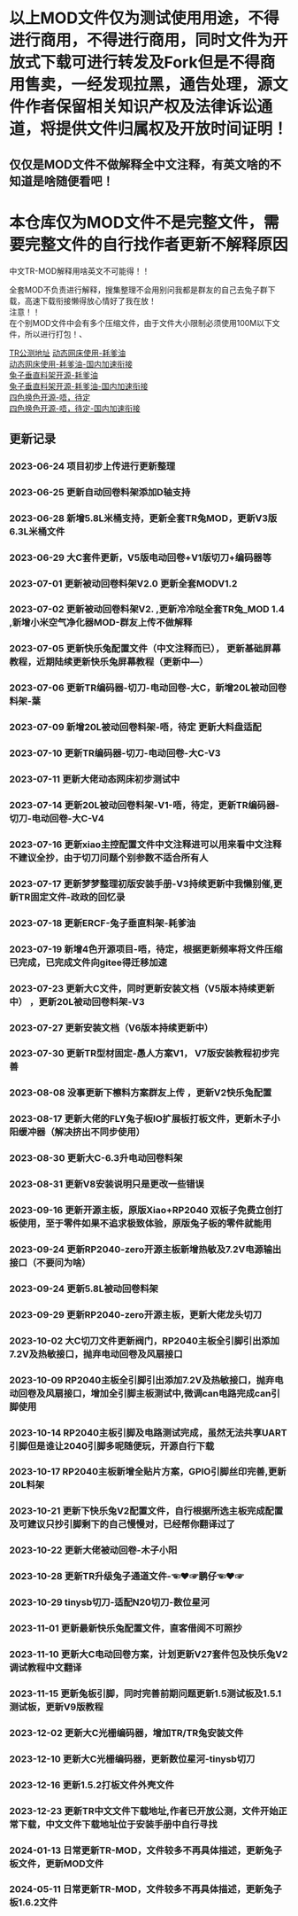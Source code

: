 <!--
 * @Author: Mjf
 * @Date: 2023-06-24 20:04:52
 * @LastEditTime: 2023-12-23 23:04:13
 * @LastEditors: Win_VScode
 * @Description: 
 * @FilePath: \undefinedf:\download\TradRack_Beta-main\STLs\TradRack_Beta-main-mod\TradRack_Beta-main-mod\readme.md
 * 版权声明暂无
-->
# 以上MOD文件仅为测试使用用途，不得进行商用，不得进行商用，同时文件为开放式下载可进行转发及Fork但是不得商用售卖，一经发现拉黑，通告处理，源文件作者保留相关知识产权及法律诉讼通道，将提供文件归属权及开放时间证明！
## 仅仅是MOD文件不做解释全中文注释，有英文啥的不知道是啥随便看吧！  

# 本仓库仅为MOD文件不是完整文件，需要完整文件的自行找作者更新不解释原因  

中文TR-MOD解释用啥英文不可能得！！  

全套MOD不负责进行解释，搜集整理不会用别问我都是群友的自己去兔子群下载，高速下载衔接懒得放心情好了我在放！  
注意！！  
    在个别MOD文件中会有多个压缩文件，由于文件大小限制必须使用100M以下文件，所以进行打包！、

[TR公测地址](https://github.com/Annex-Engineering/TradRack)
[动态网床使用-耗爹油](https://github.com/eamars/klipper_adaptive_bed_mesh)  
[动态网床使用-耗爹油-国内加速衔接](https://gitee.com/mjf521/klipper_adaptive_bed_mesh.git)  
[兔子垂直料架开源-耗爹油](https://github.com/eamars/VoronPrinterMods/tree/main/ercf_vertical_extrusion_stand)  
[兔子垂直料架开源-耗爹油-国内加速衔接](https://gitee.com/mjf521/VoronPrinterMods.git)  
[四色换色开源-唔，待定](https://github.com/feiwtyro/FEIW-multi_color)  
[四色换色开源-唔，待定-国内加速衔接](https://gitee.com/mjf521/FEIW-multi_color)  


## 更新记录

###   2023-06-24 项目初步上传进行更新整理  
###   2023-06-25 更新自动回卷料架添加D轴支持  
###   2023-06-28 新增5.8L米桶支持，更新全套TR兔MOD，更新V3版6.3L米桶文件  

###   2023-06-29 大C套件更新，V5版电动回卷+V1版切刀+编码器等 

###   2023-07-01 更新被动回卷料架V2.0 更新全套MODV1.2  
###   2023-07-02 更新被动回卷料架V2. ,更新冷冷哒全套TR兔_MOD 1.4 ,新增小米空气净化器MOD-群友上传不做解释
###   2023-07-05 更新快乐兔配置文件（中文注释而已）， 更新基础屏幕教程，近期陆续更新快乐兔屏幕教程（更新中—）
###   2023-07-06 更新TR编码器-切刀-电动回卷-大C，新增20L被动回卷料架-葉
###   2023-07-09 新增20L被动回卷料架-唔，待定  更新大料盘适配
###   2023-07-10 更新TR编码器-切刀-电动回卷-大C-V3
###   2023-07-11 更新大佬动态网床初步测试中  
###   2023-07-14 更新20L被动回卷料架-V1-唔，待定，更新TR编码器-切刀-电动回卷-大C-V4  
###   2023-07-16 更新xiao主控配置文件中文注释进可以用来看中文注释不建议全抄，由于切刀问题个别参数不适合所有人  
###   2023-07-17 更新梦梦整理初版安装手册-V3持续更新中我懒别催,更新TR固定文件-政政的回忆录  
###   2023-07-18 更新ERCF-兔子垂直料架-耗爹油  
###   2023-07-19 新增4色开源项目-唔，待定，根据更新频率将文件压缩已完成，已完成文件向gitee得迁移加速    
###   2023-07-23 更新大C文件，同时更新安装文档（V5版本持续更新中） ，更新20L被动回卷料架-V3  
###   2023-07-27 更新安装文档（V6版本持续更新中）  
###   2023-07-30 更新TR型材固定-愚人方案V1， V7版安装教程初步完善    
###   2023-08-08 没事更新下檫料方案群友上传  ，更新V2快乐兔配置  
###   2023-08-17 更新大佬的FLY兔子板IO扩展板打板文件，更新木子小阳缓冲器（解决挤出不同步使用）  
###   2023-08-30 更新大C-6.3升电动回卷料架    
###   2023-08-31 更新V8安装说明只是更改一些错误</p>
###   2023-09-16 更新开源主板，原版Xiao+RP2040 双板子免费立创打板使用，至于零件如果不追求极致体验，原版兔子板的零件就能用</p>
###   2023-09-24 更新RP2040-zero开源主板新增热敏及7.2V电源输出接口（不要问为啥）</p>
###   2023-09-24 更新5.8L被动回卷料架</p>
###   2023-09-29 更新RP2040-zero开源主板，更新大佬龙头切刀</p>
###   2023-10-02 大C切刀文件更新阀门，RP2040主板全引脚引出添加7.2V及热敏接口，抛弃电动回卷及风扇接口</p>
###   2023-10-09 RP2040主板全引脚引出添加7.2V及热敏接口，抛弃电动回卷及风扇接口，增加全引脚主板测试中,微调can电路完成can引脚使用</p>
###   2023-10-14 RP2040主板引脚及电路测试完成，虽然无法共享UART引脚但是谁让2040引脚多呢随便玩，开源自行下载</p>
###   2023-10-17 RP2040主板新增全贴片方案，GPIO引脚丝印完善,更新20L料架</p>
###   2023-10-21 更新下快乐兔V2配置文件，自行根据所选主板完成配置及可建议只抄引脚剩下的自己慢慢对，已经帮你翻译过了</p>
###   2023-10-22 更新大佬被动回卷-木子小阳</p>
###   2023-10-28 更新TR升级兔子通道文件-☜♥☞鹏仔☜♥☞</p>
###   2023-10-29 tinysb切刀-适配N20切刀-数位星河</p>
###   2023-11-01 更新最新快乐兔配置文件，直客借阅不可照抄</p>
###   2023-11-10 更新大C电动回卷方案，计划更新V27套件包及快乐兔V2调试教程中文翻译</p>
###   2023-11-15 更新兔板引脚，同时完善前期问题更新1.5测试板及1.5.1测试板，更新V9版教程</p>
###   2023-12-02 更新大C光栅编码器，增加TR/TR兔安装文件</p>
###   2023-12-10 更新大C光栅编码器，更新数位星河-tinysb切刀</p>
###   2023-12-16 更新1.5.2打板文件外壳文件</p>
###   2023-12-23 更新TR中文文件下载地址,作者已开放公测，文件开始正常下载，中文文件下载地址位于安装手册中自行寻找</p>
###   2024-01-13 日常更新TR-MOD，文件较多不再具体描述，更新兔子板文件，更新MOD文件</p>
###   2024-05-11 日常更新TR-MOD，文件较多不再具体描述，更新兔子板1.6.2文件</p>
